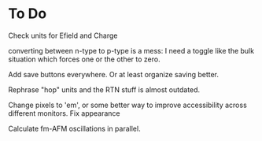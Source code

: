 
# To Do

Check units for Efield and Charge

converting between n-type to p-type is a mess: I need a toggle like the bulk
situation which forces one or the other to zero.

Add save buttons everywhere.
Or at least organize saving better.

Rephrase "hop" units and the RTN stuff is almost outdated.

Change pixels to 'em', or some better way to improve accessibility across
different monitors.
Fix appearance

Calculate fm-AFM oscillations in parallel.
